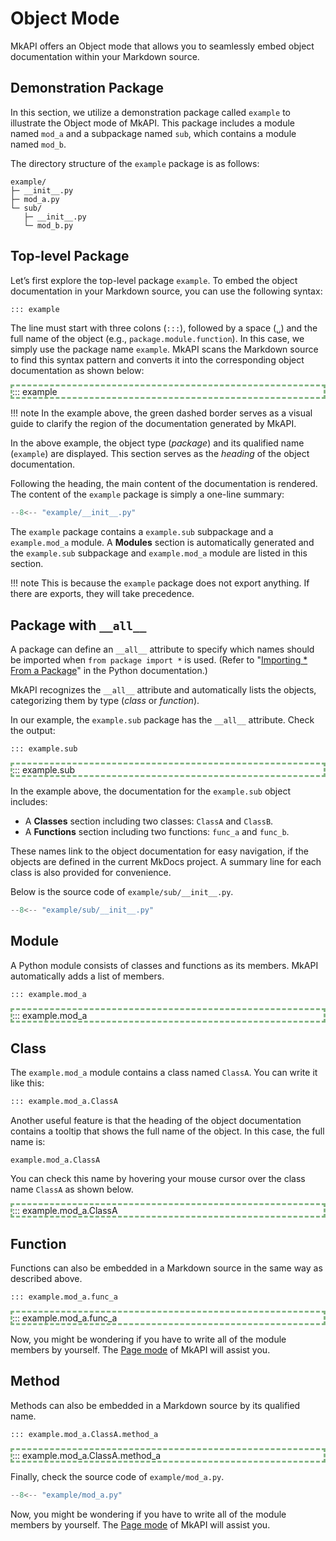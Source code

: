 # Object Mode

MkAPI offers an Object mode that allows you to seamlessly
embed object documentation within your Markdown source.

## Demonstration Package

In this section, we utilize a demonstration package called
`example` to illustrate the Object mode of MkAPI.
This package includes a module named `mod_a` and a subpackage named `sub`,
which contains a module named `mod_b`.

The directory structure of the `example` package is as follows:

```text
example/
├─ __init__.py
├─ mod_a.py
└─ sub/
   ├─ __init__.py
   └─ mod_b.py
```

## Top-level Package

Let’s first explore the top-level package `example`.
To embed the object documentation in your Markdown source,
you can use the following syntax:

```markdown
::: example
```

The line must start with three colons (`:::`), followed by a
space (<code>&blank;</code>) and the full name of the object
(e.g., `package.module.function`).
In this case, we simply use the package name `example`.
MkAPI scans the Markdown source to find this syntax pattern
and converts it into the corresponding object documentation
as shown below:

<div markdown="1" style="border: 3px dashed #22772288;">
::: example
</div>

!!! note
    In the example above, the green dashed border serves as a visual
    guide to clarify the region of the documentation generated by MkAPI.

In the above example,
the object type (*package*) and its qualified name (`example`)
are displayed.
This section serves as the *heading* of the object documentation.

Following the heading, the main content of the documentation is rendered.
The content of the `example` package is simply a one-line summary:

```python title="example/__init__.py"
--8<-- "example/__init__.py"
```

The `example` package contains a `example.sub` subpackage and a `example.mod_a` module.
A **Modules** section is automatically generated and the `example.sub` subpackage
and `example.mod_a` module are listed in this section.

!!! note
    This is because the `example` package does not export anything.
    If there are exports, they will take precedence.

## Package with `__all__`

A package can define an `__all__` attribute to specify which
names should be imported when `from package import *` is used.
(Refer to "[Importing * From a Package][1]" in the Python documentation.)

[1]: https://docs.python.org/3/tutorial/modules.html#importing-from-a-package

MkAPI recognizes the `__all__` attribute and automatically lists the objects,
categorizing them by type (*class* or *function*).

In our example, the `example.sub` package has the `__all__` attribute.
Check the output:

```markdown
::: example.sub
```

<div markdown="1" style="border: 3px dashed #22772288;">
::: example.sub
</div>

In the example above, the documentation for the `example.sub`
object includes:

- A **Classes** section including two classes:
  `ClassA` and `ClassB`.
- A **Functions** section including two functions:
  `func_a` and `func_b`.

These names link to the object documentation for easy navigation,
if the objects are defined in the current MkDocs project.
A summary line for each class is also provided for convenience.

Below is the source code of `example/sub/__init__.py`.

```python title="example/sub/__init__.py"
--8<-- "example/sub/__init__.py"
```

## Module

A Python module consists of classes and functions as its members.
MkAPI automatically adds a list of members.

```markdown
::: example.mod_a
```

<div markdown="1" style="border: 3px dashed #22772288;">
::: example.mod_a
</div>

## Class

The `example.mod_a` module contains a class
named `ClassA`. You can write it like this:

```markdown
::: example.mod_a.ClassA
```

Another useful feature is that the heading of the object documentation
contains a tooltip that shows the full name of the object.
In this case, the full name is:

    example.mod_a.ClassA

You can check this name by hovering your mouse cursor over the
class name `ClassA` as shown below.

<div markdown="1" style="border: 3px dashed #22772288;">
::: example.mod_a.ClassA
</div>

## Function

Functions can also be embedded in a Markdown source
in the same way as described above.

```markdown
::: example.mod_a.func_a
```

<div markdown="1" style="border: 3px dashed #22772288;">
::: example.mod_a.func_a
</div>

Now, you might be wondering if you have to write all of the
module members by yourself.
The [Page mode](page.md) of MkAPI will assist you.

## Method

Methods can also be embedded in a Markdown source
by its qualified name.

```markdown
::: example.mod_a.ClassA.method_a
```

<div markdown="1" style="border: 3px dashed #22772288;">
::: example.mod_a.ClassA.method_a
</div>

Finally, check the source code of `example/mod_a.py`.

```python title="example/mod_a.py"
--8<-- "example/mod_a.py"
```

Now, you might be wondering if you have to write all of the
module members by yourself.
The [Page mode](page.md) of MkAPI will assist you.
